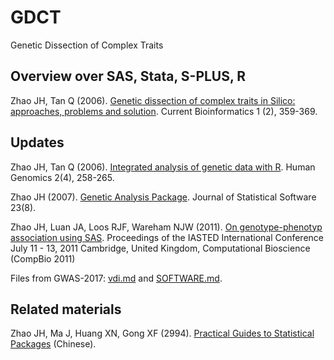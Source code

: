 # GDCT

Genetic Dissection of Complex Traits

## Overview over SAS, Stata, S-PLUS, R

Zhao JH, Tan Q (2006). [Genetic dissection of complex traits in Silico: approaches, problems and solution](https://jinghuazhao.github.io/paper/cbio06.pdf). Current Bioinformatics 1 (2), 359-369.

## Updates

Zhao JH, Tan Q (2006). [Integrated analysis of genetic data with R](https://www.ncbi.nlm.nih.gov/pmc/articles/PMC3525150/pdf/1479-7364-2-4-258.pdf). Human Genomics 2(4), 258-265.

Zhao JH (2007). [Genetic Analysis Package](https://www.jstatsoft.org/article/view/v023i08). Journal of Statistical Software 23(8).

Zhao JH, Luan JA, Loos RJF, Wareham NJW (2011). [On genotype-phenotyp association using SAS](doc/742-040.pdf). Proceedings of the IASTED International Conference July 11 - 13, 2011 Cambridge, United Kingdom, Computational Bioscience (CompBio 2011)

Files from GWAS-2017: [vdi.md](vdi.md) and [SOFTWARE.md](SOFTWARE.md).

## Related materials

Zhao JH, Ma J, Huang XN, Gong XF (2994). [Practical Guides to Statistical Packages](doc/pgsp.pdf) (Chinese).
